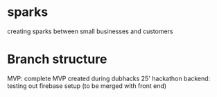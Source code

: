 # sparks
creating sparks between small businesses and customers

# Branch structure

MVP: complete MVP created during dubhacks 25' hackathon
backend: testing out firebase setup (to be merged with front end)

